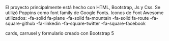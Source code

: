 El proyecto principalmente está hecho con HTML, Bootstrap, Js y Css.
Se utilizó Poppins como font family de Google Fonts.
Iconos de Font Awesome utilizados: 
-fa-solid fa-plane
-fa-solid fa-mountain
-fa-solid fa-route
-fa-square-github
-fa-linkedin
-fa-square-twitter
-fa-square-facebook

cards, carrusel y formulario creado con Bootstrap 5

